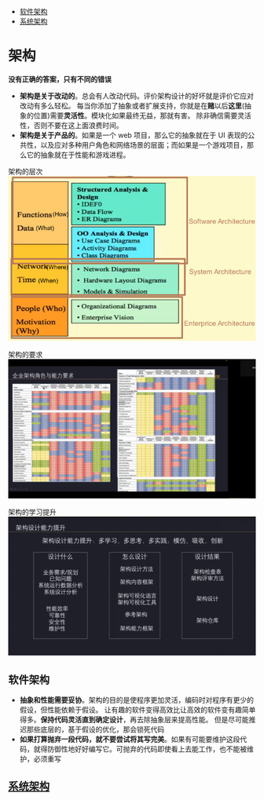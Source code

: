 - [软件架构](#软件架构)
- [系统架构](#系统架构)

# 架构

**没有正确的答案，只有不同的错误**

- **架构是关于改动的**。总会有人改动代码。评价架构设计的好坏就是评价它应对改动有多么轻松。
  每当你添加了抽象或者扩展支持，你就是在**赌**以后**这里**(抽象的位置)需要**灵活性**。模块化如果最终无益，那就有害。
  除非确信需要灵活性，否则不要在这上面浪费时间。
- **架构是关于产品的**。如果是一个 web 项目，那么它的抽象就在于 UI 表现的公共性，以及应对多种用户角色和网络场景的层面；而如果是一个游戏项目，那么它的抽象就在于性能和游戏进程。

架构的层次
![levels](../assets/architecture-levels.png)

架构的要求
![requirements](../assets/architecture-skill-requirements.png)

架构的学习提升
![level-up](../assets/architecture-level-up.png)

## 软件架构

- **抽象和性能需要妥协**。架构的目的是使程序更加灵活，编码时对程序有更少的假设，但性能依赖于假设。
  让有趣的软件变得高效比让高效的软件变有趣简单得多。**保持代码灵活直到确定设计**，再去除抽象层来提高性能。
  但是尽可能推迟那些底层的，基于假设的优化，那会锁死代码
- **如果打算抛弃一段代码，就不要尝试将其写完美**。如果有可能要维护这段代码，就得防御性地好好编写它。可抛弃的代码即使看上去能工作，也不能被维护，必须重写

## [系统架构](./System.md)
